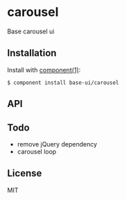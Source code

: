 
# carousel

  Base carousel ui

## Installation

  Install with [component(1)](http://component.io):

    $ component install base-ui/carousel

## API

## Todo
- remove jQuery dependency
- carousel loop


## License

  MIT
